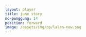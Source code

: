```yaml
---
layout: player
title: june story
no-punggung: 14
position: forward
image: /assets/img/pp/lalan-new.png
---
```

